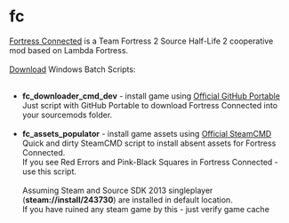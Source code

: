# fc
<a href=https://github.com/Lambdagon/fc>Fortress Connected</a> is a Team Fortress 2 Source Half-Life 2 cooperative mod based on Lambda Fortress.<br><br>
<a href=https://github.com/HeIIoween/fc/archive/refs/heads/main.zip>Download</a> Windows Batch Scripts:<br><br>
- <b>fc_downloader_cmd_dev</b> - install game using <a href=https://git-scm.com/downloads/win>Official GitHub Portable</a><br>
Just script with GitHub Portable to download Fortress Connected into your sourcemods folder.<br><br>
- <b>fc_assets_populator</b> - install game assets using <a href=https://steamcdn-a.akamaihd.net/client/installer/steamcmd.zip>Official SteamCMD</a><br>
Quick and dirty SteamCMD script to install absent assets for Fortress Connected.<br>
If you see Red Errors and Pink-Black Squares in Fortress Connected - use this script.<br><br>
Assuming Steam and Source SDK 2013 singleplayer (**steam://install/243730**)  are installed in default location.<br>
If you have ruined any steam game by this - just verify game cache
